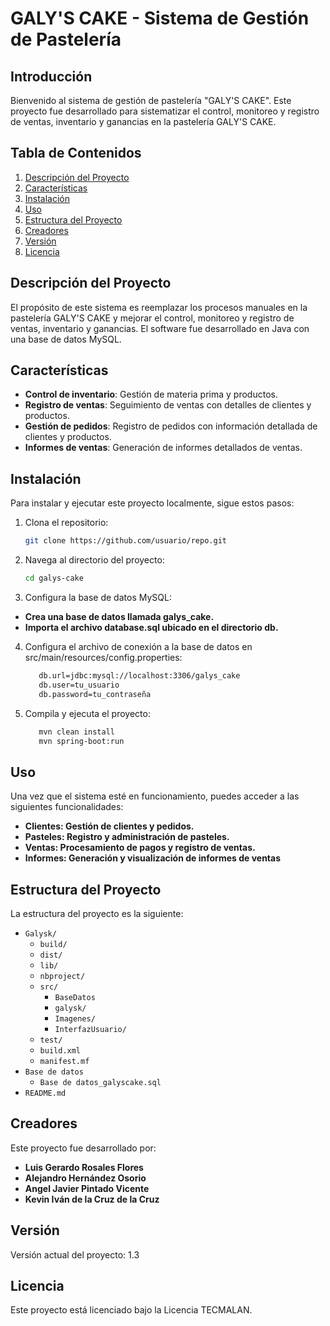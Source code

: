 # GALY'S CAKE - Sistema de Gestión de Pastelería

## Introducción
Bienvenido al sistema de gestión de pastelería "GALY'S CAKE". Este proyecto fue desarrollado para sistematizar el control, monitoreo y registro de ventas, inventario y ganancias en la pastelería GALY'S CAKE.

## Tabla de Contenidos
1. [Descripción del Proyecto](#descripción-del-proyecto)
2. [Características](#características)
3. [Instalación](#instalación)
4. [Uso](#uso)
5. [Estructura del Proyecto](#estructura-del-proyecto)
6. [Creadores](#creadores)
7. [Versión](#versión)
8. [Licencia](#licencia)

## Descripción del Proyecto
El propósito de este sistema es reemplazar los procesos manuales en la pastelería GALY'S CAKE y mejorar el control, monitoreo y registro de ventas, inventario y ganancias. El software fue desarrollado en Java con una base de datos MySQL.

## Características
- **Control de inventario**: Gestión de materia prima y productos.
- **Registro de ventas**: Seguimiento de ventas con detalles de clientes y productos.
- **Gestión de pedidos**: Registro de pedidos con información detallada de clientes y productos.
- **Informes de ventas**: Generación de informes detallados de ventas.

## Instalación
Para instalar y ejecutar este proyecto localmente, sigue estos pasos:

1. Clona el repositorio:
   ```bash
   git clone https://github.com/usuario/repo.git
2. Navega al directorio del proyecto:
   ```bash
   cd galys-cake
   
3. Configura la base de datos MySQL:

- **Crea una base de datos llamada galys_cake.**
- **Importa el archivo database.sql ubicado en el directorio db.**

4. Configura el archivo de conexión a la base de datos en src/main/resources/config.properties:

   ```bash
      db.url=jdbc:mysql://localhost:3306/galys_cake
      db.user=tu_usuario
      db.password=tu_contraseña
   
5. Compila y ejecuta el proyecto:
   ```bash
      mvn clean install
      mvn spring-boot:run
## Uso
Una vez que el sistema esté en funcionamiento, puedes acceder a las siguientes funcionalidades:

- **Clientes: Gestión de clientes y pedidos.**
- **Pasteles: Registro y administración de pasteles.**
- **Ventas: Procesamiento de pagos y registro de ventas.**
- **Informes: Generación y visualización de informes de ventas**
## Estructura del Proyecto
La estructura del proyecto es la siguiente:
- `Galysk/`
  - `build/`
  - `dist/`
  - `lib/`
  - `nbproject/`
  - `src/`
     - `BaseDatos`
     - `galysk/`
     - `Imagenes/`
     - `InterfazUsuario/`
  - `test/`
  - `build.xml`
  - `manifest.mf`
- `Base de datos`
  - `Base de datos_galyscake.sql`
- `README.md`

## Creadores
Este proyecto fue desarrollado por:

- **Luis Gerardo Rosales Flores**
- **Alejandro Hernández Osorio**
- **Angel Javier Pintado Vicente**
- **Kevin Iván de la Cruz de la Cruz**

## Versión
Versión actual del proyecto: 1.3

## Licencia
Este proyecto está licenciado bajo la Licencia TECMALAN.

